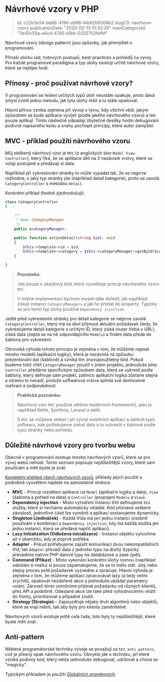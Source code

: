 Návrhové vzory v PHP
================================

> id: c22b3e54-bb66-4196-a998-f4b62b9308b2
> slugCS: navrhove-vzory
> publicationDate: "2020-02-13 10:32:29"
> mainCategoryId: "3e45c55a-a4cd-4745-b1bb-0332702fefbf"

Návrhové vzory (design pattern) jsou způsoby, jak přemýšlet o programování.

Přináší sbírku rad, hotových postupů, best-practices a pohledů na vývoj. Pro každé programové paradigma a typ úlohy existují určité návrhové vzory, které se nejlépe hodí.

Přínosy - proč používat návrhové vzory?
---------------------------------------

V programování se řešení určitých typů úloh neustále opakuje, proto dává smysl zvolit jednu metodu, jak tyto úlohy řešit a tu stále opakovat.

Hlavní přínos vzniká zejména při vývoji v týmu, kdy všichni vědí, jakým způsobem se bude aplikace vyvíjet (podle jakého návrhového vzoru) a ten pouze aplikují. Tímto následně odpadají zbytečné desítky hodin debugování podivně napsaného kódu a snahy pochopit principy, které autor zamýšlel.

MVC - příklad použití návrhového vzoru
--------------------------------------

Můj oblíbený návrhový vzor je `MVC` (z anglických slov `Model View Controller`), který říká, že se aplikace dělí na 3 nezávislé vrstvy, které se volají postupně a předávají si data.

Například při vykreslování stránky to může vypadat tak, že se nejprve rozhodne, o jaký typ stránky jde (například detail kategorie), proto se zavolá `CategoryController` s metodou `detail`.

Konkrétní příklad (hodně zjednodušuji):

```php
class CategoryController
{

    /**
     * @var CategoryManager
     */
    public $categoryManager;

    public function actionDetail(string $id): void
    {
        $this->template->id = $id;
        $this->template->category = $this->categoryManager->getById($id);
    }

}
```

> **Poznámka:**
>
> Jde pouze o ukázkový kód, který vysvětluje princip návrhového vzoru `MVC`.
>
> V reálné implementaci bychom museli dále dořešit, jak například získat instanci `CategoryManageru` a jak ho předat do property. Typicky se pro tento typ úlohy používá `Dependency injection`.

Ještě před vykreslením stránky pro detail kategorie se nejprve zavolá `CategoryController`, který má za úkol přijmout aktuální požadavek (tedy, že vykreslujeme detail kategorie s určitým ID, který získá router třeba v URL), získá data (zeptá se na ně odpovídajícího `Modelu`) a finální data předá do šablony pro vykreslení.

Obrovská výhoda tohoto principu je zejména v tom, že můžeme napsat mnoho modelů (aplikační logiky), která je nezávislá na způsobu prezentování dat (šabloně) a vzniká tím znovupoužitelný kód. Pokud budeme totiž chtít `CategoryManager` použít v jiném projektu, jednoduše přes `Controller` předáme specifickým způsobem data, která se vykreslí podle šablony, který definuje sám projekt, zatímco aplikační logika zůstane stejná a ničemu to nevadí, protože softwarová vrstva splnila své domluvené rozhraní a zodpovědnost.

> **Praktická poznámka:**
>
> Návrhový vzor `MVC` používá většina moderních frameworků, jako je například Nette, Symfony, Laravel a další.
>
> S `MVC` se můžeme setkat i při vývoji mobilních aplikací a dalších typů softwaru, kde potřebujeme získat data a ta vykreslit v šabloně podle typu stránky nebo pohledu.

Důležité návrhové vzory pro tvorbu webu
---------------------------------------

Obecně v programování existuje mnoho návrhových vzorů, které se pro vývoj webů nehodí. Tento seznam popisuje nejdůležitější vzory, které sám používám a měli byste je znát.

<a href="/kategorie-navrhove-vzory">Kompletní přehled všech návrhových vzorů</a>, příklady jejich použití a podrobné vysvětlení najdete na samostatné stránce.

- **MVC** - Princip rozdělení aplikace na `Model` (aplikační logika a data), `View` (šablona a pohled na data) a `Controller` (propojení `Modelu` a `View`).
- **Dependency injection** - Místo vytváření instancí tříd definujeme tzv. služby, které si necháme automaticky vkládat. Kód přiznává veškeré závislosti, jednotlivé části lze vyměnit a aplikaci sestavujeme dynamicky.
- **Singleton (Jedináček)** - Každá třída má jen jednu instanci (osobně používám v kombinaci s `Dependency injection`, kdy má každá služba jen jednu instanci, která se předává napříč aplikací).
- **Lazy Initialization (Odložená inicializace)** - Instanci objektu vytvoříme až v okamžiku, kdy je poprvé potřeba.
- **Adapter** - Pokud potřebujeme zajistit komunikaci dvou nekompatibilních tříd, tak `Adapter` převádí data z jednoho typu na druhý (typicky převádíme nativní PHP datové typy na databázové a zase zpět).
- **Command (Příkaz)** - Místo vykonání konkrétní úlohy rovnou (například odeslání e-mailu) si pouze zapamatujeme, že se to mělo stát. Jiný nebo stejný proces poté požadavek vyzvedne a zpracuje. Hlavní výhoda je zejména v tom, že můžeme aplikaci zpracovávat lazy (a tedy velmi zrychlit), opakovat nezdařené akce a jednoduše ukládat parametry volání. Zároveň tímto umožníme přijímat požadavky od různých klientů, přes API a podobně. Odeslané akce lze také před vyhodnocením vložit do fronty, prioritizovat a případně zrušit.
- **Strategy (Strategie)** – Zapouzdřuje nějaký druh algoritmů nebo objektů, které se mají měnit, tak aby byly pro klienta zaměnitelné.

Návrhových vzorů existuje ještě celá řada, toto byly ty nejdůležitější, které byste měli znát.

Anti-pattern
------------

Některé programátorské techniky vývoje se považují za tzv. `anti pattern`, což je přesný opak návrhového vzoru. Obvykle jde o techniku, při které vzniká podivný kód, který nelze jednoduše debugovat, udržovat a chová se "magicky".

Typickým příkladem je použití <a href="/globalni-promenna">Globálních proměnných</a>.
